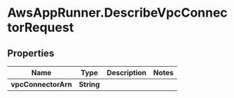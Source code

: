 # AwsAppRunner.DescribeVpcConnectorRequest

## Properties

Name | Type | Description | Notes
------------ | ------------- | ------------- | -------------
**vpcConnectorArn** | **String** |  | 


